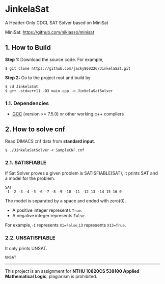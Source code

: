 # JinkelaSat
A Header-Only CDCL SAT Solver based on MiniSat

MiniSat: https://github.com/niklasso/minisat

## 1. How to Build
**Step 1:** Download the source code. For example,
~~~
$ git clone https://github.com/jacky860226/JinkelaSat.git
~~~

**Step 2:** Go to the project root and build by
~~~
$ cd JinkelaSat
$ g++ -std=c++11 -O3 main.cpp -o JinkelaSatSolver
~~~

### 1.1. Dependencies

* [GCC](https://gcc.gnu.org/) (version >= 7.5.0) or other working c++ compliers

## 2. How to solve cnf

Read DIMACS cnf data from **standard input**.

```
$ ./JinkelaSatSolver < SampleCNF.cnf
```

### 2.1. SATISFIABLE

If Sat Solver proves a given problem is SATISFIABLE(SAT), it prints SAT and a model for the problem.

```
SAT
-1 -2 -3 -4 -5 -6 -7 -8 -9 -10 -11 -12 13 -14 15 16 0
```

The model is separated by a space and ended with zero(0).

-   A positive integer represents `True`.
-   A negative integer represents `False`.

For example,`-1` represents `X1=False`,`13` represents `X13=True`.

### 2.2. UNSATISFIABLE

It only prints UNSAT.

```
UNSAT
```

---

This project is an assignment for **NTHU 10820CS 538100 Applied Mathematical Logic**, plagiarism is prohibited.
